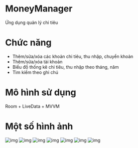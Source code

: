 # MoneyManager
Ứng dụng quản lý chi tiêu

# Chức năng
- Thêm/sửa/xóa các khoản chi tiêu, thu nhập, chuyển khoản
- Thêm/sửa/xóa tài khoản
- Biểu đồ thống kê chi tiêu, thu nhập theo tháng, năm
- Tìm kiếm theo ghi chú

# Mô hình sử dụng

Room + LiveData + MVVM

# Một số hình ảnh

![img](https://github.com/VinhVIP/blog/blob/gh-pages/img/MoneyManager/1.jpg)
![img](https://github.com/VinhVIP/blog/blob/gh-pages/img/MoneyManager/2.jpg)
![img](https://github.com/VinhVIP/blog/blob/gh-pages/img/MoneyManager/3.jpg)
![img](https://github.com/VinhVIP/blog/blob/gh-pages/img/MoneyManager/4.jpg)
![img](https://github.com/VinhVIP/blog/blob/gh-pages/img/MoneyManager/5.jpg)
![img](https://github.com/VinhVIP/blog/blob/gh-pages/img/MoneyManager/6.jpg)
![img](https://github.com/VinhVIP/blog/blob/gh-pages/img/MoneyManager/7.jpg)
